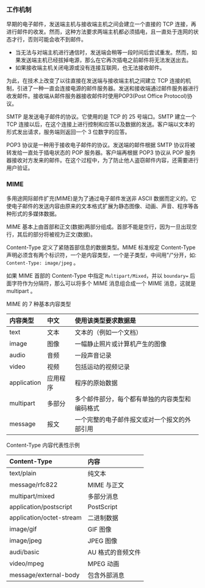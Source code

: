 
### 工作机制

早期的电子邮件，发送端主机与接收端主机之间会建立一个直接的 TCP 连接，再进行邮件的收发。然而，这种方法要求两端主机都必须插电，且一直处于连网的状态才行，否则可能会收不到邮件。
* 当无法与对端主机进行通信时，发送端会稍等一段时间后尝试重发。然而，如果发送端主机已经拔掉电源，那么在它再次插电之前邮件将无法发送出去。
* 如果接收端主机关闭电源或没有连接互联网，也无法接收邮件。

为此，在技术上改变了以往直接在发送端与接收端主机之间建立 TCP 连接的机制，引进了一种一直会连接电源的邮件服务器。发送和接收端通过邮件服务器进行收发邮件。接收端从邮件服务器接收邮件时使用POP3(Post Office Protocol)协议。

SMTP 是发送电子邮件的协议。它使用的是 TCP 的 25 号端口。SMTP 建立一个 TCP 连接以后，在这个连接上进行控制和应答以及数据的发送。客户端以文本的形式发出请求，服务端则返回一个 3 位数字的应答。

POP3 协议是一种用于接收电子邮件的协议。发送端的邮件根据 SMTP 协议将被转发给一直处于插电状态的 POP 服务器。客户端再根据 POP3 协议从 POP 服务器接收对方发来的邮件。在这个过程中，为了防止他人盗窃邮件内容，还需要进行用户验证。


### MIME

多用途网际邮件扩充(MIME)是为了通过电子邮件发送非 ASCII 数据而定义的。它使电子邮件的发送内容由原来的文本格式扩展为静态图像、动画、声音、程序等各种形式的多媒体数据。

MIME 基本上由首部和正文(数据)两部分组成。首部不能是空行，因为一旦出现空行，其后的部分将被视为正文(数据)。

Content-Type 定义了紧随首部信息的数据类型。MIME 标准规定 Content-Type 声明必须含有两个标识符，一个是内容类型，一个是子类型，中间用"/"分开，如: `Content-Type: image/jpeg` 。

如果 MIME 首部的 Content-Type 中指定 `Multipart/Mixed`，并以 `boundary=` 后面字符作为分隔符，那么可以将多个 MIME 消息组合成一个 MIME 消息，这就是 multipart 。

MIME 的 7 种基本内容类型

|   内容类型               | 中文    |  使用该类型要求数据是                           |
|:------------------------|:--------|:-----------------------------------------------|
|    text                 |  文本    |     文本的（例如一个文档）                     |
|    image                |  图像    |    一幅静止照片或计算机产生的图像             |
|    audio                |  音频    |    一段声音记录                               |
|    video                |  视频    |    包括运动的视频记录                         |
|    application          |  应用程序 |   程序的原始数据                               |
|    multipart            |  多部分  |   多个邮件部分，每个都有单独的内容类型和编码格式|
|    message              |  报文    |   一个完整的电子邮件报文或对一个报文的外部引用  |

Content-Type 内容代表性示例

| Content-Type      |   内容    |
|:------------------|:----------|
| text/plain        | 纯文本    |
| message/rfc822    | MIME 与正文 |
| multipart/mixed   | 多部分消息 |
| application/postscript | PostScript |
| application/octet-stream | 二进制数据 |
| image/gif         | GIF 图像 |
| image/jpeg        | JPEG 图像 |
| audi/basic        | AU 格式的音频文件 |
| video/mpeg        | MPEG 动画 |
| message/external-body | 包含外部消息 |
